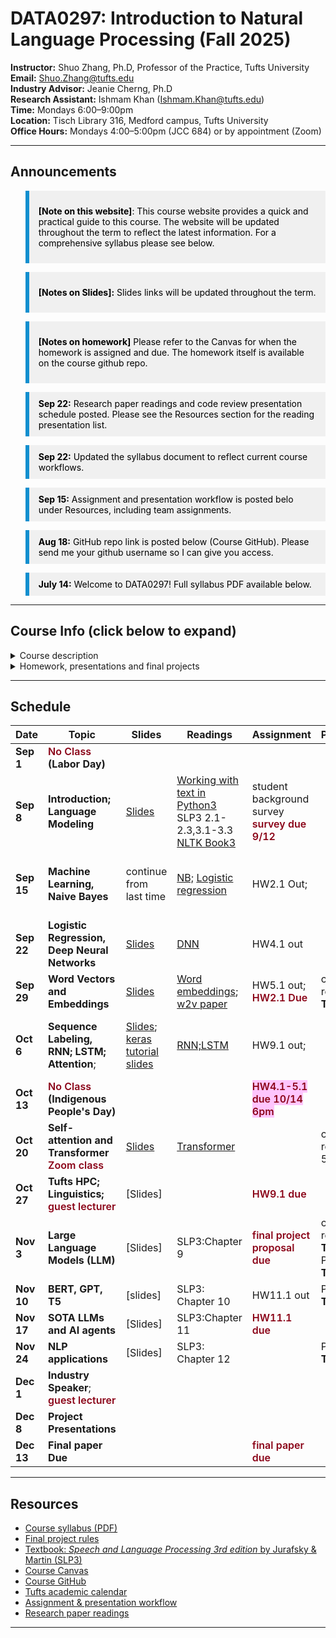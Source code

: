 # DATA0297: Introduction to Natural Language Processing (Fall 2025)

**Instructor:** Shuo Zhang, Ph.D, Professor of the Practice, Tufts University   
**Email:** [Shuo.Zhang@tufts.edu](mailto:Shuo.Zhang@tufts.edu)  
**Industry Advisor:** Jeanie Cherng, Ph.D    
**Research Assistant:** Ishmam Khan (Ishmam.Khan@tufts.edu)       
**Time:** Mondays 6:00–9:00pm  
**Location:** Tisch Library 316, Medford campus, Tufts University      
**Office Hours:** Mondays 4:00–5:00pm (JCC 684) or by appointment (Zoom)

---



## Announcements



<blockquote style="
  border-left: 6px solid #118fcf; 
  background-color: #f0f0f0; 
  color: #000; 
  padding: 10px 15px; 
  ">
  
<span style="font-weight:bold;">[Note on this website]</span>: This course website provides a quick and practical guide to this course. The website will be updated throughout the term to reflect the latest information. For a comprehensive syllabus please see below.
</blockquote>


<blockquote style="
  border-left: 6px solid #118fcf; 
  background-color: #f0f0f0; 
  color: #000; 
  padding: 10px 15px; "
>

<span style="font-weight:bold;">[Notes on Slides]:</span> Slides links will be updated throughout the term.
</blockquote>
<blockquote style="
  border-left: 6px solid #118fcf; 
  background-color: #f0f0f0; 
  color: #000; 
  padding: 10px 15px; "
>
 
 <span style="font-weight:bold;">[Notes on homework]</span> Please refer to the Canvas for when the homework is assigned and due. The homework itself is available on the course github repo. 
 </blockquote>

<blockquote style="
  border-left: 6px solid #118fcf; 
  background-color: #f0f0f0; 
  color: #000; 
  padding: 10px 15px; "
>
 <span style="font-weight:bold;">Sep 22:</span> Research paper readings and code review presentation schedule posted. Please see the Resources section for the reading presentation list. 
 </blockquote>

<blockquote style="
  border-left: 6px solid #118fcf; 
  background-color: #f0f0f0; 
  color: #000; 
  padding: 10px 15px; "
>
 <span style="font-weight:bold;">Sep 22:</span> Updated the syllabus document to reflect current course workflows.
 </blockquote>


<blockquote style="
  border-left: 6px solid #118fcf; 
  background-color: #f0f0f0; 
  color: #000; 
  padding: 10px 15px; "
>
 <span style="font-weight:bold;">Sep 15:</span> Assignment and presentation workflow is posted belo under Resources, including team assignments.
 </blockquote>


<blockquote style="
  border-left: 6px solid #118fcf; 
  background-color: #f0f0f0; 
  color: #000; 
  padding: 10px 15px; "
>
 <span style="font-weight:bold;">Aug 18:</span> GitHub repo link is posted below (Course GitHub). Please send me your github username so I can give you access.
 </blockquote>

<blockquote style="
  border-left: 6px solid #118fcf; 
  background-color: #f0f0f0; 
  color: #000; 
  padding: 10px 15px; "
>
 <span style="font-weight:bold;">July 14:</span> Welcome to DATA0297! Full syllabus PDF available below.
</blockquote>






---
## Course Info (click below to expand)
<details>
<summary> Course description </summary>
NLP is now at the center of AI, data science and data analytics. There is a wealth of textual data online. NLP-enabled products constitute an essential part of everyday life, both in consumer facing products (Siri, Alexa, ChatGPT, Google Translate, etc.) and B2B applications (e.g., NLP for medical and legal domains). However, understanding human languages and extracting structured information from this plethora of unstructured text data is a major challenge for computers. The recent advancement in machine learning and deep learning makes NLP one of the fastest growing fields in AI and data science. In this course, we will survey machine learning (ML) based NLP techniques from statistical ML approaches to the state-of-the-art (SOTA) deep learning models and Large Language Models (LLMs), with a focus on building a solid understanding of the history and theory of NLP that led to the current LLMs. Students will read the latest research papers, implement NLP algorithms or train/fine-tune deep learning/LLM models for a variety of NLP tasks, as well as completing a final project and research paper on a topic of their interest.

</details>


<details>
<summary> Homework, presentations and final projects</summary>

To adapt to the rapidly evolving field of NLP, this course is designed to simulate the real-world environment of a R&D NLP/AI practitioner wherever possible. Instead of being a static, lecture and exam based course, the students will have plenty of opportunities to actively conduct independent research, collaborate with teammates, present their projects, and keep up with the SOTA research on NLP and AI. Each student will be assigned to a team in the class. Each team is reponsible for delivering multiple code reviews and presenting on research papers throughout the term. Students will then have the opportunity to form their own teams to conduct a month-long research project on a topic of interest that will result in a final paper with the potential to submit to a conference for publication.
</details>

---

## Schedule

| **Date**                          | **Topic**|**Slides**| **Readings**  | **Assignment**| **Presentation** | **Notes**|
|------------|-----------------------------------------|------------------------------------------------------------------------------------|--------------------------------------------------------------------------|-----------------|--------------|----|
| **Sep 1** | **<span style="color:#8a0317;font-weight:600"> No Class </span> (Labor Day)**              |             
| **Sep 8** | **Introduction; Language Modeling**           | [Slides](https://tufts.box.com/s/17vbxq2h3ksha21hu2vmhz8paryxrmut ) | [Working with text in Python3](https://people.cs.georgetown.edu/nschneid/cosc572/s23/02_py-notes.html) <br> SLP3 2.1-2.3,3.1-3.3<br>[NLTK Book3](https://www.nltk.org/book/ch03.html) |        student background survey   <span style="color:#8a0317;font-weight:600"> survey due 9/12</span>      |              |
| **Sep 15** |  **Machine Learning, Naive Bayes**       | continue from last time |[NB;](https://web.stanford.edu/~jurafsky/slp3/B.pdf) [Logistic regression](https://web.stanford.edu/~jurafsky/slp3/4.pdf)                  | HW2.1 Out;   |    |team assignment; homework logistics; github intro
| **Sep 22**  | **Logistic Regression, Deep Neural Networks**        | [Slides](https://tufts.box.com/s/cuolqanc70oja979008es9zeh1w7n1yd) | [DNN](https://web.stanford.edu/~jurafsky/slp3/6.pdf)   |         HW4.1 out        |              |
| **Sep 29** |**Word Vectors and Embeddings**      | [Slides](https://tufts.box.com/s/uli69mje9fqiym0zu6ho25rhphu7rd5u) | [Word embeddings](https://web.stanford.edu/~jurafsky/slp3/5.pdf); [w2v paper](https://arxiv.org/abs/1310.4546)  | HW5.1 out; <span style="color:#8a0317;font-weight:600"> HW2.1 Due </span>         |  code review2.1: **Team Jacob**          | Talk about final project rules
| **Oct 6** | **Sequence Labeling, RNN; LSTM; Attention**;      | [Slides](https://tufts.box.com/s/8lgd1a1ptpwexx3fddjk3dl4r2jfoxvz); [keras tutorial slides](https://docs.google.com/presentation/d/11500zRxme8y_dQcfhdXDgKu99z6zCRrSaoGAEoZJLgE/edit?usp=sharing)| [RNN;LSTM](https://web.stanford.edu/~jurafsky/slp3/13.pdf)            | HW9.1 out;      |               |  Tensorflow Keras tutorial (Ishmam)[[Colab]](https://colab.research.google.com/drive/13Ix6I2bELLYd6ZfWajj52SUGcnxeNxt0?usp=sharing)
| **Oct 13** | **<span style="color:#8a0317;font-weight:600"> No Class </span> (Indigenous People's Day)**              |                                                                                    |                                                                          |          <span style="color:#8a0317;font-weight:600;background-color:#FAFA;"> HW4.1-5.1 due 10/14 6pm </span>       |              |
| **Oct 20** | **Self-attention and Transformer**     <span style="color:#8a0317;font-weight:600"> Zoom class </span>            | [Slides](https://tufts.box.com/s/icacw4wijvunej94ds32cngts5x1mr1v) | [Transformer](https://web.stanford.edu/~jurafsky/slp3/8.pdf)                |         | code review4.1-5.1: **Team B**;        |
| **Oct 27**  | **Tufts HPC; Linguistics;**  <span style="color:#8a0317;font-weight:600"> guest lecturer </span>                   | [Slides] |              |     <span style="color:#8a0317;font-weight:600"> HW9.1 due </span>            |              |
| **Nov 3** | **Large Language Models (LLM)**                 | [Slides] | SLP3:Chapter 9                | <span style="color:#8a0317;font-weight:600"> final project proposal due </span>       | code review9.1: **Team D**; Paper R3: **Team Jacob**    |
| **Nov 10** |**BERT, GPT, T5**   | [slides] |     SLP3: Chapter 10       |        HW11.1 out         |    Paper R2: **Team B**        |
| **Nov 17** |   **SOTA LLMs and AI agents**                      | [Slides] | SLP3:Chapter 11             |     <span style="color:#8a0317;font-weight:600"> HW11.1 due </span>  |              |
| **Nov 24**  |  **NLP applications**                 | [Slides] | SLP3: Chapter 12               |                 |     Paper R4: **Team D**         |
| **Dec 1**  | **Industry Speaker**; <span style="color:#8a0317;font-weight:600"> guest lecturer </span>              | |                |    |              |                                                                                   |                                                                          |                 |              |
| **Dec 8** | **Project Presentations**                   |                                                                                    |                                                                          |       |              |
| **Dec 13** | **Final paper Due**                   |                                                                                    |                                                                          |  <span style="color:#8a0317;font-weight:600"> final paper due </span>     |              |

---

## Resources

- [Course syllabus (PDF)](DATA0297_syllabus_NLP.pdf) 
- [Final project rules](final-proj.md)
- [Textbook: <i>Speech and Language Processing 3rd edition</i> by Jurafsky & Martin (SLP3)](https://web.stanford.edu/~jurafsky/slp3/ed3book_aug25.pdf )
- [Course Canvas](https://canvas.tufts.edu/courses/67839)
- [Course GitHub](https://github.com/Tufts-University/NLP-Fall25)
- [Tufts academic calendar](https://students.tufts.edu/registrar/courses-and-calendars/academic-calendar)
- [Assignment & presentation workflow](teams.md)
- [Research paper readings](readings.md)


---
